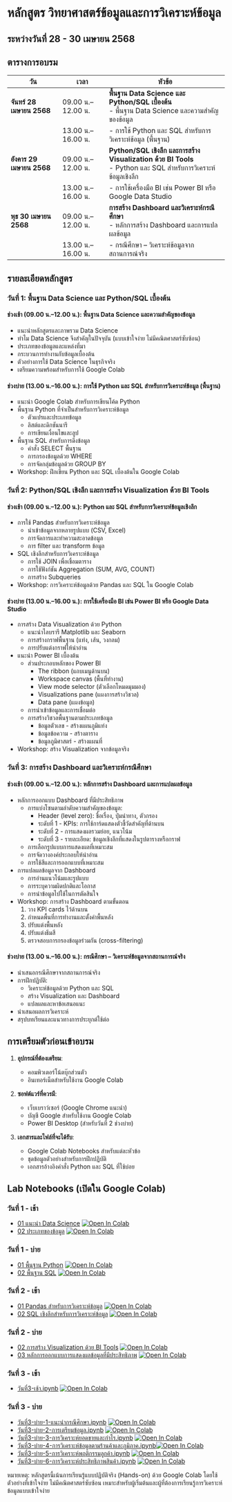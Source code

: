 # หลักสูตร วิทยาศาสตร์ข้อมูลและการวิเคราะห์ข้อมูล
## ระหว่างวันที่ 28 - 30 เมษายน 2568

## ตารางการอบรม

| **วัน** | **เวลา** | **หัวข้อ** |
|---------|----------|-----------|
| **จันทร์ 28 เมษายน 2568** | 09.00 น.–12.00 น. | **พื้นฐาน Data Science และ Python/SQL เบื้องต้น**<br>- พื้นฐาน Data Science และความสำคัญของข้อมูล |
|  | 13.00 น.–16.00 น. | - การใช้ Python และ SQL สำหรับการวิเคราะห์ข้อมูล (พื้นฐาน) |
| **อังคาร 29 เมษายน 2568** | 09.00 น.–12.00 น. | **Python/SQL เชิงลึก และการสร้าง Visualization ด้วย BI Tools**<br>- Python และ SQL สำหรับการวิเคราะห์ข้อมูลเชิงลึก |
|  | 13.00 น.–16.00 น. | - การใช้เครื่องมือ BI เช่น Power BI หรือ Google Data Studio |
| **พุธ 30 เมษายน 2568** | 09.00 น.–12.00 น. | **การสร้าง Dashboard และวิเคราะห์กรณีศึกษา**<br>- หลักการสร้าง Dashboard และการแปลผลข้อมูล |
|  | 13.00 น.–16.00 น. | - กรณีศึกษา – วิเคราะห์ข้อมูลจากสถานการณ์จริง |

## รายละเอียดหลักสูตร

### วันที่ 1: พื้นฐาน Data Science และ Python/SQL เบื้องต้น

#### ช่วงเช้า (09.00 น.–12.00 น.): พื้นฐาน Data Science และความสำคัญของข้อมูล
- แนะนำหลักสูตรและภาพรวม Data Science
- ทำไม Data Science จึงสำคัญในปัจจุบัน (แบบเข้าใจง่าย ไม่มีคณิตศาสตร์ซับซ้อน)
- ประเภทของข้อมูลและแหล่งที่มา
- กระบวนการทำงานกับข้อมูลเบื้องต้น
- ตัวอย่างการใช้ Data Science ในธุรกิจจริง
- เตรียมความพร้อมสำหรับการใช้ Google Colab

#### ช่วงบ่าย (13.00 น.–16.00 น.): การใช้ Python และ SQL สำหรับการวิเคราะห์ข้อมูล (พื้นฐาน)
- แนะนำ Google Colab สำหรับการเขียนโค้ด Python
- พื้นฐาน Python ที่จำเป็นสำหรับการวิเคราะห์ข้อมูล
  - ตัวแปรและประเภทข้อมูล
  - ลิสต์และดิกชันนารี
  - การเขียนเงื่อนไขและลูป
- พื้นฐาน SQL สำหรับการดึงข้อมูล
  - คำสั่ง SELECT พื้นฐาน
  - การกรองข้อมูลด้วย WHERE
  - การจัดกลุ่มข้อมูลด้วย GROUP BY
- Workshop: ฝึกเขียน Python และ SQL เบื้องต้นใน Google Colab

### วันที่ 2: Python/SQL เชิงลึก และการสร้าง Visualization ด้วย BI Tools

#### ช่วงเช้า (09.00 น.–12.00 น.): Python และ SQL สำหรับการวิเคราะห์ข้อมูลเชิงลึก
- การใช้ Pandas สำหรับการวิเคราะห์ข้อมูล
  - นำเข้าข้อมูลจากหลายรูปแบบ (CSV, Excel)
  - การจัดการและทำความสะอาดข้อมูล
  - การ filter และ transform ข้อมูล
- SQL เชิงลึกสำหรับการวิเคราะห์ข้อมูล
  - การใช้ JOIN เพื่อเชื่อมตาราง
  - การใช้ฟังก์ชัน Aggregation (SUM, AVG, COUNT)
  - การสร้าง Subqueries
- Workshop: การวิเคราะห์ข้อมูลด้วย Pandas และ SQL ใน Google Colab

#### ช่วงบ่าย (13.00 น.–16.00 น.): การใช้เครื่องมือ BI เช่น Power BI หรือ Google Data Studio
- การสร้าง Data Visualization ด้วย Python
  - แนะนำไลบรารี Matplotlib และ Seaborn
  - การสร้างกราฟพื้นฐาน (แท่ง, เส้น, วงกลม)
  - การปรับแต่งกราฟให้น่าอ่าน
- แนะนำ Power BI เบื้องต้น
  - ส่วนประกอบหลักของ Power BI
    - The ribbon (แถบเมนูด้านบน)
    - Workspace canvas (พื้นที่ทำงาน)
    - View mode selector (ตัวเลือกโหมดมุมมอง)
    - Visualizations pane (แผงการสร้างวิชวล)
    - Data pane (แผงข้อมูล)
  - การนำเข้าข้อมูลและการเชื่อมต่อ
  - การสร้างวิชวลพื้นฐานตามประเภทข้อมูล
    - ข้อมูลตัวเลข - สร้างแผนภูมิแท่ง
    - ข้อมูลข้อความ - สร้างตาราง
    - ข้อมูลภูมิศาสตร์ - สร้างแผนที่
- Workshop: สร้าง Visualization จากข้อมูลจริง

### วันที่ 3: การสร้าง Dashboard และวิเคราะห์กรณีศึกษา

#### ช่วงเช้า (09.00 น.–12.00 น.): หลักการสร้าง Dashboard และการแปลผลข้อมูล
- หลักการออกแบบ Dashboard ที่มีประสิทธิภาพ
  - การแบ่งโซนตามลำดับความสำคัญของข้อมูล:
    - Header (level zero): ชื่อเรื่อง, ปุ่มนำทาง, ตัวกรอง
    - ระดับที่ 1 - KPIs: การใช้การ์ดแสดงตัวชี้วัดสำคัญที่ด้านบน
    - ระดับที่ 2 - การแสดงผลรวมย่อย, แนวโน้ม
    - ระดับที่ 3 - รายละเอียด: ข้อมูลเชิงลึกที่แสดงในรูปตารางหรือกราฟ
  - การเลือกรูปแบบการแสดงผลที่เหมาะสม
  - การจัดวางองค์ประกอบให้น่าอ่าน
  - การใช้สีและการออกแบบที่เหมาะสม
- การแปลผลข้อมูลจาก Dashboard
  - การอ่านแนวโน้มและรูปแบบ
  - การระบุความผิดปกติและโอกาส
  - การนำข้อมูลไปใช้ในการตัดสินใจ
- Workshop: การสร้าง Dashboard ตามขั้นตอน
  1. วาง KPI cards ไว้ด้านบน
  2. กำหนดพื้นที่การทำงานและตั้งค่าพื้นหลัง
  3. ปรับแต่งพื้นหลัง
  4. ปรับแต่งธีมสี
  5. ตรวจสอบการกรองข้อมูลร่วมกัน (cross-filtering)

#### ช่วงบ่าย (13.00 น.–16.00 น.): กรณีศึกษา – วิเคราะห์ข้อมูลจากสถานการณ์จริง
- นำเสนอกรณีศึกษาจากสถานการณ์จริง
- การฝึกปฏิบัติ:
  - วิเคราะห์ข้อมูลด้วย Python และ SQL
  - สร้าง Visualization และ Dashboard
  - แปลผลและหาข้อเสนอแนะ
- นำเสนอผลการวิเคราะห์
- สรุปบทเรียนและแนวทางการประยุกต์ใช้ต่อ

## การเตรียมตัวก่อนเข้าอบรม

1. **อุปกรณ์ที่ต้องเตรียม**:
   - คอมพิวเตอร์โน้ตบุ๊กส่วนตัว
   - อินเทอร์เน็ตสำหรับใช้งาน Google Colab

2. **ซอฟต์แวร์ที่ควรมี**:
   - เว็บเบราว์เซอร์ (Google Chrome แนะนำ)
   - บัญชี Google สำหรับใช้งาน Google Colab
   - Power BI Desktop (สำหรับวันที่ 2 ช่วงบ่าย)

3. **เอกสารและไฟล์ที่จะได้รับ**:
   - Google Colab Notebooks สำหรับแต่ละหัวข้อ
   - ชุดข้อมูลตัวอย่างสำหรับการฝึกปฏิบัติ
   - เอกสารอ้างอิงคำสั่ง Python และ SQL ที่ใช้บ่อย

## Lab Notebooks (เปิดใน Google Colab)

### วันที่ 1 - เช้า
- [01 แนะนำ Data Science](https://colab.research.google.com/github/amornpan/NT-Data-Science-and-Data-Analytics/blob/master/labs/วันที่1-เช้า/01_แนะนำ_Data_Science.ipynb) [![Open In Colab](https://colab.research.google.com/assets/colab-badge.svg)](https://colab.research.google.com/github/amornpan/NT-Data-Science-and-Data-Analytics/blob/master/labs/วันที่1-เช้า/01_แนะนำ_Data_Science.ipynb)
- [02 ประเภทของข้อมูล](https://colab.research.google.com/github/amornpan/NT-Data-Science-and-Data-Analytics/blob/master/labs/วันที่1-เช้า/02_ประเภทของข้อมูล.ipynb) [![Open In Colab](https://colab.research.google.com/assets/colab-badge.svg)](https://colab.research.google.com/github/amornpan/NT-Data-Science-and-Data-Analytics/blob/master/labs/วันที่1-เช้า/02_ประเภทของข้อมูล.ipynb)


### วันที่ 1 - บ่าย
- [01 พื้นฐาน Python](https://colab.research.google.com/github/amornpan/NT-Data-Science-and-Data-Analytics/blob/master/labs/วันที่1-บ่าย/01_พื้นฐาน_Python.ipynb) [![Open In Colab](https://colab.research.google.com/assets/colab-badge.svg)](https://colab.research.google.com/github/amornpan/NT-Data-Science-and-Data-Analytics/blob/master/labs/วันที่1-บ่าย/01_พื้นฐาน_Python.ipynb)
- [02 พื้นฐาน SQL](https://colab.research.google.com/github/amornpan/NT-Data-Science-and-Data-Analytics/blob/master/labs/วันที่1-บ่าย/02_พื้นฐาน_SQL.ipynb) [![Open In Colab](https://colab.research.google.com/assets/colab-badge.svg)](https://colab.research.google.com/github/amornpan/NT-Data-Science-and-Data-Analytics/blob/master/labs/วันที่1-บ่าย/02_พื้นฐาน_SQL.ipynb)

### วันที่ 2 - เช้า
- [01 Pandas สำหรับการวิเคราะห์ข้อมูล](https://colab.research.google.com/github/amornpan/NT-Data-Science-and-Data-Analytics/blob/master/labs/วันที่2-เช้า/01_Pandas_สำหรับการวิเคราะห์ข้อมูล.ipynb) [![Open In Colab](https://colab.research.google.com/assets/colab-badge.svg)](https://colab.research.google.com/github/amornpan/NT-Data-Science-and-Data-Analytics/blob/master/labs/วันที่2-เช้า/01_Pandas_สำหรับการวิเคราะห์ข้อมูล.ipynb)
- [02 SQL เชิงลึกสำหรับการวิเคราะห์ข้อมูล](https://colab.research.google.com/github/amornpan/NT-Data-Science-and-Data-Analytics/blob/master/labs/วันที่2-เช้า/02_SQL_เชิงลึกสำหรับการวิเคราะห์ข้อมูล.ipynb) [![Open In Colab](https://colab.research.google.com/assets/colab-badge.svg)](https://colab.research.google.com/github/amornpan/NT-Data-Science-and-Data-Analytics/blob/master/labs/วันที่2-เช้า/02_SQL_เชิงลึกสำหรับการวิเคราะห์ข้อมูล.ipynb)

### วันที่ 2 - บ่าย
- [02 การสร้าง Visualization ด้วย BI Tools](https://colab.research.google.com/github/amornpan/NT-Data-Science-and-Data-Analytics/blob/master/labs/วันที่2-บ่าย/02_การสร้าง%20Visualization%20ด้วย%20BI%20Tools.ipynb) [![Open In Colab](https://colab.research.google.com/assets/colab-badge.svg)](https://colab.research.google.com/github/amornpan/NT-Data-Science-and-Data-Analytics/blob/master/labs/วันที่2-บ่าย/02_การสร้าง%20Visualization%20ด้วย%20BI%20Tools.ipynb)
- [03 หลักการออกแบบการแสดงผลข้อมูลที่มีประสิทธิภาพ](https://colab.research.google.com/github/amornpan/NT-Data-Science-and-Data-Analytics/blob/master/labs/วันที่2-บ่าย/03_หลักการออกแบบการแสดงผลข้อมูลที่มีประสิทธิภาพ.ipynb) [![Open In Colab](https://colab.research.google.com/assets/colab-badge.svg)](https://colab.research.google.com/github/amornpan/NT-Data-Science-and-Data-Analytics/blob/master/labs/วันที่2-บ่าย/03_หลักการออกแบบการแสดงผลข้อมูลที่มีประสิทธิภาพ.ipynb)

### วันที่ 3 - เช้า
- [วันที่3-เช้า.ipynb](https://colab.research.google.com/github.com/amornpan/NT-Data-Science-and-Data-Analytics/blob/master/labs/วันที่3-เช้า/วันที่3-เช้า.ipynb) [![Open In Colab](https://colab.research.google.com/assets/colab-badge.svg)](https://colab.research.google.com/github.com/amornpan/NT-Data-Science-and-Data-Analytics/blob/master/labs/วันที่3-เช้า/วันที่3-เช้า.ipynb)

### วันที่ 3 - บ่าย
- [วันที่3-บ่าย-1-แนะนำกรณีศึกษา.ipynb](https://colab.research.google.com/github.com/amornpan/NT-Data-Science-and-Data-Analytics/blob/master/labs/วันที่3-บ่าย-1-แนะนำกรณีศึกษา.ipynb) [![Open In Colab](https://colab.research.google.com/assets/colab-badge.svg)](https://colab.research.google.com/github.com/amornpan/NT-Data-Science-and-Data-Analytics/blob/master/labs/วันที่3-บ่าย-1-แนะนำกรณีศึกษา.ipynb)
- [วันที่3-บ่าย-2-การเตรียมข้อมูล.ipynb](https://colab.research.google.com/github.com/amornpan/NT-Data-Science-and-Data-Analytics/blob/master/labs/วันที่3-บ่าย-2-การเตรียมข้อมูล.ipynb) [![Open In Colab](https://colab.research.google.com/assets/colab-badge.svg)](https://colab.research.google.com/github.com/amornpan/NT-Data-Science-and-Data-Analytics/blob/master/labs/วันที่3-บ่าย-2-การเตรียมข้อมูล.ipynb) 
- [วันที่3-บ่าย-3-การวิเคราะห์ยอดขายและกำไร.ipynb](https://colab.research.google.com/github.com/amornpan/NT-Data-Science-and-Data-Analytics/blob/master/labs/วันที่3-บ่าย-3-การวิเคราะห์ยอดขายและกำไร.ipynb) [![Open In Colab](https://colab.research.google.com/assets/colab-badge.svg)](https://colab.research.google.com/github.com/amornpan/NT-Data-Science-and-Data-Analytics/blob/master/labs/วันที่3-บ่าย-3-การวิเคราะห์ยอดขายและกำไร.ipynb)
- [วันที่3-บ่าย-4-การวิเคราะห์ข้อมูลตามร้านค้าและภูมิภาค.ipynb](https://colab.research.google.com/github.com/amornpan/NT-Data-Science-and-Data-Analytics/blob/master/labs/วันที่3-บ่าย-4-การวิเคราะห์ข้อมูลตามร้านค้าและภูมิภาค.ipynb)[![Open In Colab](https://colab.research.google.com/assets/colab-badge.svg)](https://colab.research.google.com/github.com/amornpan/NT-Data-Science-and-Data-Analytics/blob/master/labs/วันที่3-บ่าย-4-การวิเคราะห์ข้อมูลตามร้านค้าและภูมิภาค.ipynb)
- [วันที่3-บ่าย-5-การวิเคราะห์พฤติกรรมลูกค้า.ipynb](https://colab.research.google.com/github.com/amornpan/NT-Data-Science-and-Data-Analytics/blob/master/labs/วันที่3-บ่าย-5-การวิเคราะห์พฤติกรรมลูกค้า.ipynb) [![Open In Colab](https://colab.research.google.com/assets/colab-badge.svg)](https://colab.research.google.com/github.com/amornpan/NT-Data-Science-and-Data-Analytics/blob/master/labs/วันที่3-บ่าย-5-การวิเคราะห์พฤติกรรมลูกค้า.ipynb)
- [วันที่3-บ่าย-6-การวิเคราะห์ประสิทธิภาพสินค้า.ipynb](https://colab.research.google.com/github.com/amornpan/NT-Data-Science-and-Data-Analytics/blob/master/labs/วันที่3-บ่าย-6-การวิเคราะห์ประสิทธิภาพสินค้า.ipynb) [![Open In Colab](https://colab.research.google.com/assets/colab-badge.svg)](https://colab.research.google.com/github.com/amornpan/NT-Data-Science-and-Data-Analytics/blob/master/labs/วันที่3-บ่าย-6-การวิเคราะห์ประสิทธิภาพสินค้า.ipynb)


หมายเหตุ: หลักสูตรนี้เน้นการเรียนรู้แบบปฏิบัติจริง (Hands-on) ด้วย Google Colab โดยใช้ตัวอย่างที่เข้าใจง่าย ไม่มีคณิตศาสตร์ซับซ้อน เหมาะสำหรับผู้เริ่มต้นและผู้ที่ต้องการเรียนรู้การวิเคราะห์ข้อมูลแบบเข้าใจง่าย


